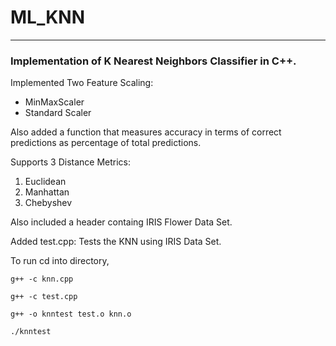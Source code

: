# ML_KNN
----------
### Implementation of K Nearest Neighbors Classifier in C++.
Implemented Two Feature Scaling:
  - MinMaxScaler 
  - Standard Scaler

Also added a function that measures accuracy in terms of correct predictions as percentage of total predictions.

Supports 3 Distance Metrics:
1. Euclidean
2. Manhattan
3. Chebyshev

Also included a header containg IRIS Flower Data Set.

Added test.cpp: Tests the KNN using IRIS Data Set.

To run cd into directory,

`g++ -c knn.cpp`

`g++ -c test.cpp`

`g++ -o knntest test.o knn.o`

`./knntest`

